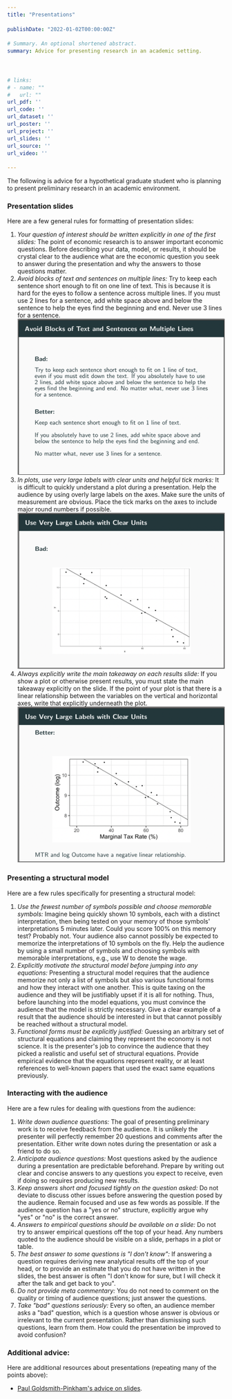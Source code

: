 ```yaml
---
title: "Presentations"

publishDate: "2022-01-02T00:00:00Z"

# Summary. An optional shortened abstract.
summary: Advice for presenting research in an academic setting.



# links:
# - name: ""
#   url: ""
url_pdf: ''
url_code: ''
url_dataset: ''
url_poster: ''
url_project: ''
url_slides: ''
url_source: ''
url_video: ''

---
```



The following is advice for a hypothetical graduate student who is planning to present preliminary research in an academic environment. 


### Presentation slides

Here are a few general rules for formatting of presentation slides:

1. *Your question of interest should be written explicitly in one of the first slides:* The point of economic research is to answer important economic questions. Before describing your data, model, or results, it should be crystal clear to the audience what are the economic question you seek to answer during the presentation and why the answers to those questions matter. 
2. *Avoid blocks of text and sentences on multiple lines:* Try to keep each sentence short enough to fit on one line of text. This is because it is hard for the eyes to follow a sentence across multiple lines. If you must use 2 lines for a sentence, add white space above and below the sentence to help the eyes find the beginning and end. Never use 3 lines for a sentence. ![blocksoftext](blocks_of_text.png)
3. *In plots, use very large labels with clear units and helpful tick marks:* It is difficult to quickly understand a plot during a presentation. Help the audience by using overly large labels on the axes. Make sure the units of measurement are obvious. Place the tick marks on the axes to include major round numbers if possible. ![badlabels](bad_labels.png)
4. *Always explicitly write the main takeaway on each results slide:* If you show a plot or otherwise present results, you must state the main takeaway explicitly on the slide. If the point of your plot is that there is a linear relationship between the variables on the vertical and horizontal axes, write that explicitly underneath the plot. ![betterlabels](better_labels.png)


### Presenting a structural model

Here are a few rules specifically for presenting a structural model:

1. *Use the fewest number of symbols possible and choose memorable symbols:* Imagine being quickly shown 10 symbols, each with a distinct interpretation, then being tested on your memory of those symbols' interpretations 5 minutes later. Could you score 100% on this memory test? Probably not. Your audience also cannot possibly be expected to memorize the interpretations of 10 symbols on the fly. Help the audience by using a small number of symbols and choosing symbols with memorable interpretations, e.g., use W to denote the wage.
2. *Explicitly motivate the structural model before jumping into any equations:* Presenting a structural model requires that the audience memorize not only a list of symbols but also various functional forms and how they interact with one another. This is quite taxing on the audience and they will be justifiably upset if it is all for nothing. Thus, before launching into the model equations, you must convince the audience that the model is strictly necessary. Give a clear example of a result that the audience should be interested in but that cannot possibly be reached without a structural model.
3. *Functional forms must be explicitly justified:* Guessing an arbitrary set of structural equations and claiming they represent the economy is not science. It is the presenter's job to convince the audience that they picked a realistic and useful set of structural equations. Provide empirical evidence that the equations represent reality, or at least references to well-known papers that used the exact same equations previously.


### Interacting with the audience

Here are a few rules for dealing with questions from the audience:

1. *Write down audience questions:* The goal of presenting preliminary work is to receive feedback from the audience. It is unlikely the presenter will perfectly remember 20 questions and comments after the presentation. Either write down notes during the presentation or ask a friend to do so. 
2. *Anticipate audience questions:* Most questions asked by the audience during a presentation are predictable beforehand. Prepare by writing out clear and concise answers to any questions you expect to receive, even if doing so requires producing new results.
3. *Keep answers short and focused tightly on the question asked:* Do not deviate to discuss other issues before answering the question posed by the audience. Remain focused and use as few words as possible. If the audience question has a "yes or no" structure, explicitly argue why "yes" or "no" is the correct answer.
4. *Answers to empirical questions should be available on a slide:* Do not try to answer empirical questions off the top of your head. Any numbers quoted to the audience should be visible on a slide, perhaps in a plot or table.
5. *The best answer to some questions is "I don't know":* If answering a question requires deriving new analytical results off the top of your head, or to provide an estimate that you do not have written in the slides, the best answer is often "I don't know for sure, but I will check it after the talk and get back to you". 
6. *Do not provide meta commentary:* You do not need to comment on the quality or timing of audience questions; just answer the questions.
7. *Take "bad" questions seriously:* Every so often, an audience member asks a "bad" question, which is a question whose answer is obvious or irrelevant to the current presentation. Rather than dismissing such questions, learn from them. How could the presentation be improved to avoid confusion?


### Additional advice:

Here are additional resources about presentations (repeating many of the points above):

- [Paul Goldsmith-Pinkham's advice on slides](https://github.com/paulgp/beamer-tips/blob/master/slides.pdf).



